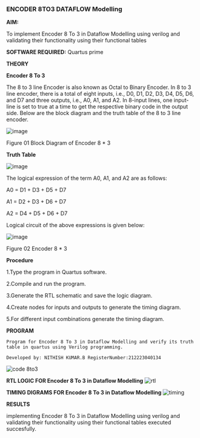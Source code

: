 ### ENCODER 8TO3 DATAFLOW Modelling

**AIM:**

To implement  Encoder 8 To 3 in Dataflow Modelling using verilog and validating their functionality using their functional tables

**SOFTWARE REQUIRED:** Quartus prime

**THEORY**

**Encoder 8 To 3**

The 8 to 3 line Encoder is also known as Octal to Binary Encoder. In 8 to 3 line encoder, there is a total of eight inputs, i.e., D0, D1, D2, D3, D4, D5, D6, and D7 and three outputs, i.e., A0, A1, and A2. In 8-input lines, one input-line is set to true at a time to get the respective binary code in the output side. Below are the block diagram and the truth table of the 8 to 3 line encoder.

![image](https://github.com/naavaneetha/ENCODER8TO3DATAFLOW/assets/154305477/0bc242c1-eb9e-4c47-afe5-30428470efc3)

Figure 01  Block Diagram of Encoder 8 * 3

**Truth Table**

![image](https://github.com/naavaneetha/ENCODER8TO3DATAFLOW/assets/154305477/35496b14-ae6e-4cd1-9abd-d6736b576575)

The logical expression of the term A0, A1, and A2 are as follows:

A0 = D1 + D3 + D5 + D7

A1 = D2 + D3 + D6 + D7

A2 = D4 + D5 + D6 + D7

Logical circuit of the above expressions is given below:

![image](https://github.com/naavaneetha/ENCODER8TO3DATAFLOW/assets/154305477/95acaee6-c873-4c75-89eb-ef09fb158053)

Figure 02  Encoder 8 * 3

**Procedure**


1.Type the program in Quartus software.


2.Compile and run the program.


3.Generate the RTL schematic and save the logic diagram.


4.Create nodes for inputs and outputs to generate the timing diagram.


5.For different input combinations generate the timing diagram.


**PROGRAM**
```
Program for Encoder 8 To 3 in Dataflow Modelling and verify its truth table in quartus using Verilog programming. 

Developed by: NITHISH KUMAR.B RegisterNumber:212223040134
```
![code 8to3](https://github.com/23003250/ENCODER8TO3DATAFLOW/assets/139331462/6eef65f4-9ce6-497d-816b-3c301ce099aa)

**RTL LOGIC FOR Encoder 8 To 3 in Dataflow Modelling**
![rtl](https://github.com/23003250/ENCODER8TO3DATAFLOW/assets/139331462/d17a70f4-bf85-469f-a855-3787da1e3893)


**TIMING DIGRAMS FOR Encoder 8 To 3 in Dataflow Modelling**
![timing](https://github.com/23003250/ENCODER8TO3DATAFLOW/assets/139331462/7a09225a-5888-469b-a141-78527384b7d2)

**RESULTS**

implementing Encoder 8 To 3 in Dataflow Modelling using verilog and validating their functionality using their functional tables executed succesfully.



